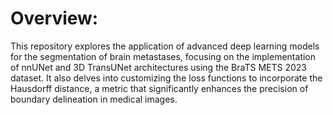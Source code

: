 # Overview:
This repository explores the application of advanced deep learning models for the segmentation of brain metastases, focusing on the implementation of nnUNet and 3D TransUNet architectures using the BraTS METS 2023 dataset. It also delves into customizing the loss functions to incorporate the Hausdorff distance, a metric that significantly enhances the precision of boundary delineation in medical images.

